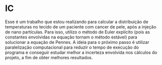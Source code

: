 # IC
Esse é um trabalho que estou realizando para calcular a distribuição de temperaturas no tecido de um paciente com cancer de pele, após a injeção de nano partículas.
Para isso, utilizo o método de Euler explícito (pois as constantes envolvidas na equação tornam o método estável) para solucionar a equação de Pennes.
A ideia para o próximo passo é utilizar paralelização computacional para reduzir o tempo de execução do programa e conseguir estudar melhor a incerteza envolvida 
nos cálculos do projeto, a fim de obter melhores resultados.
